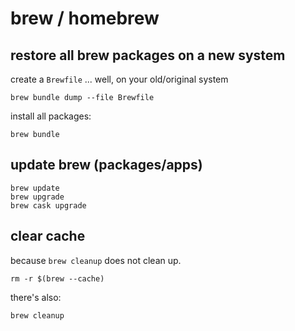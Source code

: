 # brew / homebrew

## restore all brew packages on a new system

create a `Brewfile` ... well, on your old/original system

```
brew bundle dump --file Brewfile
```

install all packages:

```
brew bundle
```

## update brew (packages/apps)

```
brew update
brew upgrade
brew cask upgrade
```

## clear cache

because `brew cleanup` does not clean up.

```
rm -r $(brew --cache)
```

there's also:

```
brew cleanup
```
